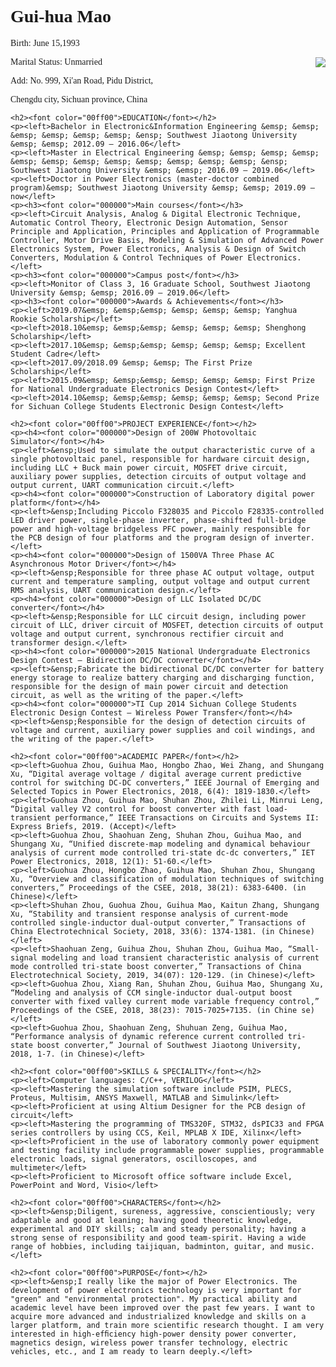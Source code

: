 <html>
<head>
	<style>
		<p>{
		font-size:30px;
		color:green;
		}
	</style>
</head>
<body>
	<h1 style="font-family:times">Gui-hua Mao</h1>
	<p style="font-family:times">Birth: June 15,1993</p>
	<p><img src = "file://C:/Users/Guihu/Pictures/MGH.jpg" align = "right"></p>
	<p style="font-family:times">Marital Status: Unmarried</p>
	<p style="font-family:times">Add: No. 999, Xi'an Road, Pidu District,</p>
	<p style="font-family:times">Chengdu city, Sichuan province, China</p>
	
	<h2><font color="00ff00">EDUCATION</font></h2>
	<p><left>Bachelor in Electronic&Information Engineering &emsp; &emsp; &emsp; &emsp; &emsp; &emsp; &ensp; Southwest Jiaotong University &emsp; &emsp; 2012.09 – 2016.06</left>
	<p><left>Master in Electrical Engineering &emsp; &emsp; &emsp; &emsp; &emsp; &emsp; &emsp; &emsp; &emsp; &emsp; &emsp; &emsp; &ensp; Southwest Jiaotong University &emsp; &emsp; 2016.09 – 2019.06</left>
	<p><left>Doctor in Power Electronics (master-doctor combined program)&emsp; Southwest Jiaotong University &emsp; &emsp; 2019.09 – now</left>
	<p><h3><font color="000000">Main courses</font></h3>
	<p><left>Circuit Analysis, Analog & Digital Electronic Technique, Automatic Control Theory, Electronic Design Automation, Sensor Principle and Application, Principles and Application of Programmable Controller, Motor Drive Basis, Modeling & Simulation of Advanced Power Electronics System, Power Electronics, Analysis & Design of Switch Converters, Modulation & Control Techniques of Power Electronics.</left>
	<p><h3><font color="000000">Campus post</font></h3>
	<p><left>Monitor of Class 3, 16 Graduate School, Southwest Jiaotong University &emsp; &emsp; 2016.09 – 2019.06</left>
	<p><h3><font color="000000">Awards & Achievements</font></h3>
	<p><left>2019.07&emsp; &emsp;&emsp; &emsp; &emsp; &emsp; Yanghua Rookie Scholarship</left>
	<p><left>2018.10&emsp; &emsp;&emsp; &emsp; &emsp; &emsp; Shenghong Scholarship</left>
	<p><left>2017.10&emsp; &emsp;&emsp; &emsp; &emsp; &emsp; Excellent Student Cadre</left>
	<p><left>2017.09/2018.09 &emsp; &emsp; The First Prize Scholarship</left>
	<p><left>2015.09&emsp; &emsp;&emsp; &emsp; &emsp; &emsp; First Prize for National Undergraduate Electronics Design Contest</left>
	<p><left>2014.10&emsp; &emsp;&emsp; &emsp; &emsp; &emsp; Second Prize for Sichuan College Students Electronic Design Contest</left>
	
	<h2><font color="00ff00">PROJECT EXPERIENCE</font></h2>
	<p><h4><font color="000000">Design of 200W Photovoltaic Simulator</font></h4>
	<p><left>&ensp;Used to simulate the output characteristic curve of a single photovoltaic panel, responsible for hardware circuit design, including LLC + Buck main power circuit, MOSFET drive circuit, auxiliary power supplies, detection circuits of output voltage and output current, UART communication circuit.</left>
	<p><h4><font color="000000">Construction of Laboratory digital power platform</font></h4>
	<p><left>&ensp;Including Piccolo F328035 and Piccolo F28335-controlled LED driver power, single-phase inverter, phase-shifted full-bridge power and high-voltage bridgeless PFC power, mainly responsible for the PCB design of four platforms and the program design of inverter.</left>
	<p><h4><font color="000000">Design of 1500VA Three Phase AC Asynchronous Motor Driver</font></h4>
	<p><left>&ensp;Responsible for three phase AC output voltage, output current and temperature sampling, output voltage and output current RMS analysis, UART communication design.</left>
	<p><h4><font color="000000">Design of LLC Isolated DC/DC converter</font></h4>
	<p><left>&ensp;Responsible for LLC circuit design, including power circuit of LLC, driver circuit of MOSFET, detection circuits of output voltage and output current, synchronous rectifier circuit and transformer design.</left>
	<p><h4><font color="000000">2015 National Undergraduate Electronics Design Contest – Bidirection DC/DC converter</font></h4>
	<p><left>&ensp;Fabricate the bidirectional DC/DC converter for battery energy storage to realize battery charging and discharging function, responsible for the design of main power circuit and detection circuit, as well as the writing of the paper.</left>
	<p><h4><font color="000000">TI Cup 2014 Sichuan College Students Electronic Design Contest – Wireless Power Transfer</font></h4>
	<p><left>&ensp;Responsible for the design of detection circuits of voltage and current, auxiliary power supplies and coil windings, and the writing of the paper.</left>

	<h2><font color="00ff00">ACADEMIC PAPER</font></h2>
	<p><left>Guohua Zhou, Guihua Mao, Hongbo Zhao, Wei Zhang, and Shungang Xu, “Digital average voltage / digital average current predictive control for switching DC-DC converters,” IEEE Journal of Emerging and Selected Topics in Power Electronics, 2018, 6(4): 1819-1830.</left>
	<p><left>Guohua Zhou, Guihua Mao, Shuhan Zhou, Zhilei Li, Minrui Leng, “Digital valley V2 control for boost converter with fast load-transient performance,” IEEE Transactions on Circuits and Systems II: Express Briefs, 2019. (Accept)</left>
	<p><left>Guohua Zhou, Shaohuan Zeng, Shuhan Zhou, Guihua Mao, and Shungang Xu, “Unified discrete-map modeling and dynamical behaviour analysis of current mode controlled tri-state dc-dc converters,” IET Power Electronics, 2018, 12(1): 51-60.</left>
	<p><left>Guohua Zhou, Hongbo Zhao, Guihua Mao, Shuhan Zhou, Shungang Xu, “Overview and classification of modulation techniques of switching converters,” Proceedings of the CSEE, 2018, 38(21): 6383-6400. (in Chinese)</left>
	<p><left>Shuhan Zhou, Guohua Zhou, Guihua Mao, Kaitun Zhang, Shungang Xu, “Stability and transient response analysis of current-mode controlled single-inductor dual-output converter,” Transactions of China Electrotechnical Society, 2018, 33(6): 1374-1381. (in Chinese)</left>
	<p><left>Shaohuan Zeng, Guihua Zhou, Shuhan Zhou, Guihua Mao, “Small-signal modeling and load transient characteristic analysis of current mode controlled tri-state boost converter,” Transactions of China Electrotechnical Society, 2019, 34(07): 120-129. (in Chinese)</left>
	<p><left>Guohua Zhou, Xiang Ran, Shuhan Zhou, Guihua Mao, Shungang Xu, “Modeling and analysis of CCM single-inductor dual-output boost converter with fixed valley current mode variable frequency control,” Proceedings of the CSEE, 2018, 38(23): 7015-7025+7135. (in Chine se)</left>
	<p><left>Guohua Zhou, Shaohuan Zeng, Shuhuan Zeng, Guihua Mao, “Performance analysis of dynamic reference current controlled tri-state boost converter,” Journal of Southwest Jiaotong University, 2018, 1-7. (in Chinese)</left>
	
	<h2><font color="00ff00">SKILLS & SPECIALITY</font></h2>
	<p><left>Computer languages: C/C++, VERILOG</left>
	<p><left>Mastering the simulation software include PSIM, PLECS, Proteus, Multisim, ANSYS Maxwell, MATLAB and Simulink</left>
	<p><left>Proficient at using Altium Designer for the PCB design of circuit</left>
	<p><left>Mastering the programming of TMS320F, STM32, dsPIC33 and FPGA series controllers by using CCS, Keil, MPLAB X IDE, Xilinx</left>
	<p><left>Proficient in the use of laboratory commonly power equipment and testing facility include programmable power supplies, programmable electronic loads, signal generators, oscilloscopes, and multimeter</left>
	<p><left>Proficient to Microsoft office software include Excel, PowerPoint and Word, Visio</left>
	
	<h2><font color="00ff00">CHARACTERS</font></h2>
	<p><left>&ensp;Diligent, sureness, aggressive, conscientiously; very adaptable and good at leaning; having good theoretic knowledge, experimental and DIY skills; calm and steady personality; having a strong sense of responsibility and good team-spirit. Having a wide range of hobbies, including taijiquan, badminton, guitar, and music.</left>
	
	<h2><font color="00ff00">PURPOSE</font></h2>
	<p><left>&ensp;I really like the major of Power Electronics. The development of power electronics technology is very important for "green" and "environmental protection". My practical ability and academic level have been improved over the past few years. I want to acquire more advanced and industrialized knowledge and skills on a larger platform, and train more scientific research thought. I am very interested in high-efﬁciency high-power density power converter, magnetics design, wireless power transfer technology, electric vehicles, etc., and I am ready to learn deeply.</left>
</body>
</html>	
